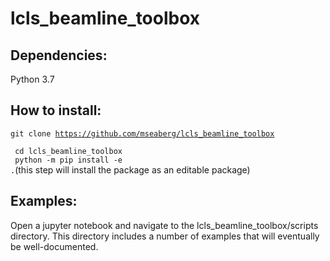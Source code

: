 # lcls_beamline_toolbox
 
## Dependencies:
Python 3.7

## How to install:

<code>git clone https://github.com/mseaberg/lcls_beamline_toolbox <br />
cd lcls_beamline_toolbox <br />
python -m pip install -e .</code>(this step will install the package as an editable package)

## Examples:

Open a jupyter notebook and navigate to the lcls_beamline_toolbox/scripts directory. This directory includes a number of examples that will eventually be well-documented.